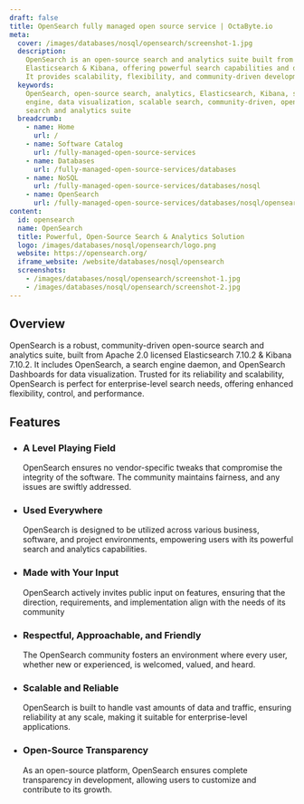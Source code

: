 ```yaml
---
draft: false
title: OpenSearch fully managed open source service | OctaByte.io
meta:
  cover: /images/databases/nosql/opensearch/screenshot-1.jpg
  description:
    OpenSearch is an open-source search and analytics suite built from
    Elasticsearch & Kibana, offering powerful search capabilities and data visualization.
    It provides scalability, flexibility, and community-driven development.
  keywords:
    OpenSearch, open-source search, analytics, Elasticsearch, Kibana, search
    engine, data visualization, scalable search, community-driven, open-source software,
    search and analytics suite
  breadcrumb:
    - name: Home
      url: /
    - name: Software Catalog
      url: /fully-managed-open-source-services
    - name: Databases
      url: /fully-managed-open-source-services/databases
    - name: NoSQL
      url: /fully-managed-open-source-services/databases/nosql
    - name: OpenSearch
      url: /fully-managed-open-source-services/databases/nosql/opensearch
content:
  id: opensearch
  name: OpenSearch
  title: Powerful, Open-Source Search & Analytics Solution
  logo: /images/databases/nosql/opensearch/logo.png
  website: https://opensearch.org/
  iframe_website: /website/databases/nosql/opensearch
  screenshots:
    - /images/databases/nosql/opensearch/screenshot-1.jpg
    - /images/databases/nosql/opensearch/screenshot-2.jpg
---
```


## Overview

OpenSearch is a robust, community-driven open-source search and analytics suite, built from Apache 2.0 licensed Elasticsearch 7.10.2 & Kibana 7.10.2. It includes OpenSearch, a search engine daemon, and OpenSearch Dashboards for data visualization. Trusted for its reliability and scalability, OpenSearch is perfect for enterprise-level search needs, offering enhanced flexibility, control, and performance.

## Features

- ### A Level Playing Field

  OpenSearch ensures no vendor-specific tweaks that compromise the integrity of the software. The community maintains fairness, and any issues are swiftly addressed.

- ### Used Everywhere

  OpenSearch is designed to be utilized across various business, software, and project environments, empowering users with its powerful search and analytics capabilities.

- ### Made with Your Input

  OpenSearch actively invites public input on features, ensuring that the direction, requirements, and implementation align with the needs of its community

- ### Respectful, Approachable, and Friendly

  The OpenSearch community fosters an environment where every user, whether new or experienced, is welcomed, valued, and heard.

- ### Scalable and Reliable

  OpenSearch is built to handle vast amounts of data and traffic, ensuring reliability at any scale, making it suitable for enterprise-level applications.

- ### Open-Source Transparency

  As an open-source platform, OpenSearch ensures complete transparency in development, allowing users to customize and contribute to its growth.
